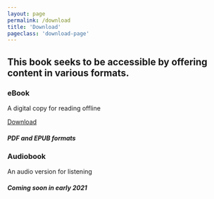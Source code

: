 ```yaml
---
layout: page
permalink: /download
title: 'Download'
pageclass: 'download-page'
---
```

## This book seeks to be accessible by offering content in various formats.

### eBook

A digital copy for reading offline

<a href="/downloads/designinghope-ebook.zip" class="btn-small">Download</a>

##### *PDF and EPUB formats*

### Audiobook

An audio version for listening

##### *Coming soon in early 2021*